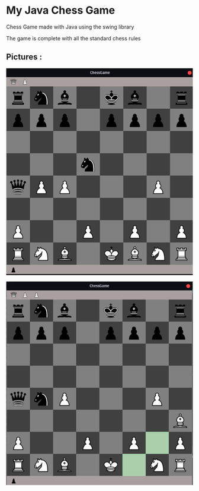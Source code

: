 # My Java Chess Game

Chess Game made with Java using the swing library 

The game is complete with all the standard chess rules 

## Pictures :

![chessGame1](chessGame1.png)

![chessGame2](chessGame2.png)
